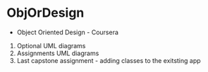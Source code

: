 # ObjOrDesign
* Object Oriented Design - Coursera
1. Optional UML diagrams 
2. Assignments UML diagrams 
3. Last capstone assignment - adding classes to the exitsting app
